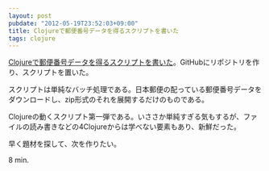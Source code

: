 ```yaml
---
layout: post
pubdate: "2012-05-19T23:52:03+09:00"
title: Clojureで郵便番号データを得るスクリプトを書いた
tags: clojure
---
```

[Clojureで郵便番号データを得るスクリプトを書いた](https://github.com/bouzuya/clj-zipcode)。GitHubにリポジトリを作り、スクリプトを置いた。

スクリプトは単純なバッチ処理である。日本郵便の配っている郵便番号データをダウンロードし、zip形式のそれを展開するだけのものである。

Clojureの動くスクリプト第一弾である。いささか単純すぎる気もするが、ファイルの読み書きなどの4Clojureからは学べない要素もあり、新鮮だった。

早く題材を探して、次を作りたい。

8 min.
